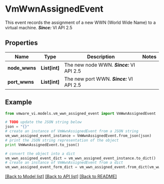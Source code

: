 # VmWwnAssignedEvent

This event records the assignment of a new WWN (World Wide Name) to a virtual machine.  ***Since:*** VI API 2.5 

## Properties
Name | Type | Description | Notes
------------ | ------------- | ------------- | -------------
**node_wwns** | **List[int]** | The new node WWN.  ***Since:*** VI API 2.5  | 
**port_wwns** | **List[int]** | The new port WWN.  ***Since:*** VI API 2.5  | 

## Example

```python
from vmware_vi.models.vm_wwn_assigned_event import VmWwnAssignedEvent

# TODO update the JSON string below
json = "{}"
# create an instance of VmWwnAssignedEvent from a JSON string
vm_wwn_assigned_event_instance = VmWwnAssignedEvent.from_json(json)
# print the JSON string representation of the object
print VmWwnAssignedEvent.to_json()

# convert the object into a dict
vm_wwn_assigned_event_dict = vm_wwn_assigned_event_instance.to_dict()
# create an instance of VmWwnAssignedEvent from a dict
vm_wwn_assigned_event_form_dict = vm_wwn_assigned_event.from_dict(vm_wwn_assigned_event_dict)
```
[[Back to Model list]](../README.md#documentation-for-models) [[Back to API list]](../README.md#documentation-for-api-endpoints) [[Back to README]](../README.md)


